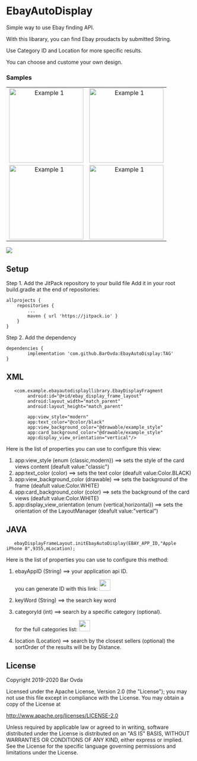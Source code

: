 # EbayAutoDisplay

Simple way to use Ebay finding API.

With this libarary, you can find Ebay proudacts by submitted String.

Use Category ID and Location for more specific results.

You can choose and custome your own design.
### Samples
|   |   |
|:-:|:-:|
 <img  src="/sample 1.gif" alt="Example 1" width="200" style="max-width:100%;"> | <img  src="/sample 2.gif" alt="Example 1" width="200" style="max-width:100%;"> 
 |<img src="/sample 3.gif" alt="Example 1" width="200" style="max-width:100%;"> |<img src="/sample 4.gif" alt="Example 1" width="200" style="max-width:100%;"> 



[![](https://jitpack.io/v/BarOvda/EbayAutoDisplay.svg)](https://jitpack.io/#BarOvda/EbayAutoDisplay)

## Setup

Step 1. Add the JitPack repository to your build file
Add it in your root build.gradle at the end of repositories:

	allprojects {
		repositories {
			...
			maven { url 'https://jitpack.io' }
		}
	}
Step 2. Add the dependency

	dependencies {
	        implementation 'com.github.BarOvda:EbayAutoDisplay:TAG'
	}
	
	
	
## XML
```
   <com.example.ebayautodisplayllibrary.EbayDisplayFragment
        android:id="@+id/ebay_display_frame_layout"
        android:layout_width="match_parent"
        android:layout_height="match_parent"
        
        app:view_style="modern"
        app:text_color="@color/black"
        app:view_background_color="@drawable/example_style"
        app:card_background_color="@drawable/example_style"
        app:display_view_orientation="vertical"/>
```
Here is the list of properties you can use to configure this view:
 1. app:view_style (enum {classic,modern})  ==> sets the style of the card views content (deafult value:"classic")
 2. app:text_color (color) ==> sets the text color (deafult value:Color.BLACK)
 3. app:view_background_color (drawable)  ==> sets the background of the frame (deafult value:Color.WHITE)
 4. app:card_background_color (color) ==> sets the background of the card views (deafult value:Color.WHITE)
 5. app:display_view_orientation (enum {vertical,horizontal}) ==> sets the orientation of the LayoutManager (deafult value:"vertical")

## JAVA
```
   ebayDisplayFrameLayout.initEbayAutoDisplay(EBAY_APP_ID,"Apple iPhone 8",9355,mLocation);
```
Here is the list of properties you can use to configure this method:
 1. ebayAppID (String)  ==> your application api ID. 
 
    you can generate ID with this link: <a href="https://developer.ebay.com/tools/quick-start "><img src="https://cdn2.iconfinder.com/data/icons/social-icons-circular-color/512/ebay-512.png" width="30" height="30"/></a>
 
 2. keyWord (String) ==> the search key word
 
 3. categoryId (int)  ==> search by a specific category (optional). 
 
    for the full categories list: <a href="https://pages.ebay.com/sellerinformation/news/fallupdate16/category-and-item.html"><img src="https://cdn2.iconfinder.com/data/icons/social-icons-circular-color/512/ebay-512.png" width="30" height="30"/></a> 
 
 4. location (Location) ==> search by the closest sellers (optional)
    the sortOrder of the results will be by Distance.

## License
 Copyright 2019-2020 Bar Ovda

Licensed under the Apache License, Version 2.0 (the "License");
you may not use this file except in compliance with the License.
You may obtain a copy of the License at

   http://www.apache.org/licenses/LICENSE-2.0

Unless required by applicable law or agreed to in writing, software
distributed under the License is distributed on an "AS IS" BASIS,
WITHOUT WARRANTIES OR CONDITIONS OF ANY KIND, either express or implied.
See the License for the specific language governing permissions and
limitations under the License.
 
